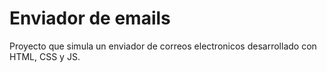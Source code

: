 # Enviador de emails

Proyecto que simula un enviador de correos electronicos desarrollado con HTML, CSS y JS.
